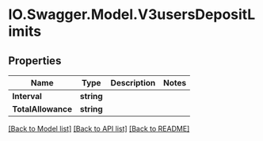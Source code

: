 # IO.Swagger.Model.V3usersDepositLimits
## Properties

Name | Type | Description | Notes
------------ | ------------- | ------------- | -------------
**Interval** | **string** |  | 
**TotalAllowance** | **string** |  | 

[[Back to Model list]](../README.md#documentation-for-models) [[Back to API list]](../README.md#documentation-for-api-endpoints) [[Back to README]](../README.md)

